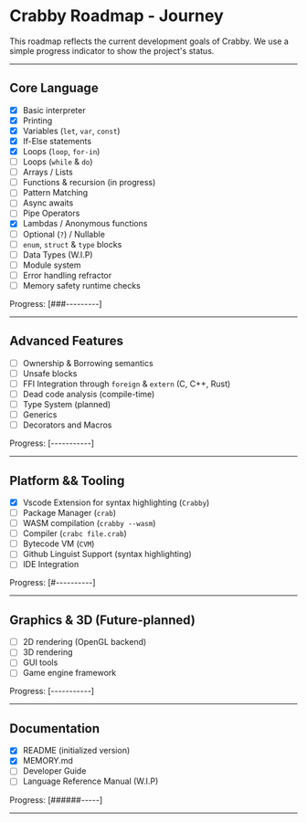 # Crabby Roadmap - Journey

This roadmap reflects the current development goals of Crabby.
We use a simple progress indicator to show the project's status.

---

## Core Language

- [x] Basic interpreter
- [x] Printing
- [x] Variables (`let`, `var`, `const`)
- [x] If-Else statements
- [x] Loops (`loop`, `for-in`)
- [ ] Loops (`while` & `do`)
- [ ] Arrays / Lists
- [ ] Functions & recursion (in progress)
- [ ] Pattern Matching
- [ ] Async awaits
- [ ] Pipe Operators
- [x] Lambdas / Anonymous functions
- [ ] Optional (`?`) / Nullable
- [ ] `enum`, `struct` & `type` blocks
- [ ] Data Types (W.I.P)
- [ ] Module system
- [ ] Error handling refractor
- [ ] Memory safety runtime checks

Progress: [###---------]

---

## Advanced Features

- [ ] Ownership & Borrowing semantics
- [ ] Unsafe blocks
- [ ] FFI Integration through `foreign` & `extern` (C, C++, Rust)
- [ ] Dead code analysis (compile-time)
- [ ] Type System (planned)
- [ ] Generics
- [ ] Decorators and Macros

Progress: [-----------]

---

## Platform && Tooling

- [x] Vscode Extension for syntax highlighting (`Crabby`)
- [ ] Package Manager (`crab`)
- [ ] WASM compilation (`crabby --wasm`)
- [ ] Compiler (`crabc file.crab`)
- [ ] Bytecode VM (`CVM`)
- [ ] Github Linguist Support (syntax highlighting)
- [ ] IDE Integration

Progress: [#----------]

---

## Graphics & 3D (Future-planned)

- [ ] 2D rendering (OpenGL backend)
- [ ] 3D rendering
- [ ] GUI tools
- [ ] Game engine framework

Progress: [-----------]

---

## Documentation

- [x] README (initialized version)
- [x] MEMORY.md
- [ ] Developer Guide
- [ ] Language Reference Manual (W.I.P)

Progress: [######-----]

---
